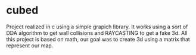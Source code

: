 # cubed
Project realized in c using a simple grapich library.
It works using a sort of DDA algorithm to get wall collisions and RAYCASTING to get a fake 3d.
All this project is based on math, our goal was to create 3d using a matrix that represent our map.
